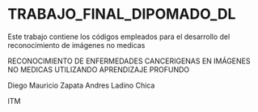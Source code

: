 # TRABAJO_FINAL_DIPOMADO_DL
Este trabajo contiene los códigos empleados para el desarrollo del reconocimiento de imágenes no medicas

RECONOCIMIENTO DE ENFERMEDADES CANCERIGENAS EN IMÁGENES NO MEDICAS UTILIZANDO APRENDIZAJE PROFUNDO 

Diego Mauricio Zapata
Andres Ladino Chica

ITM
